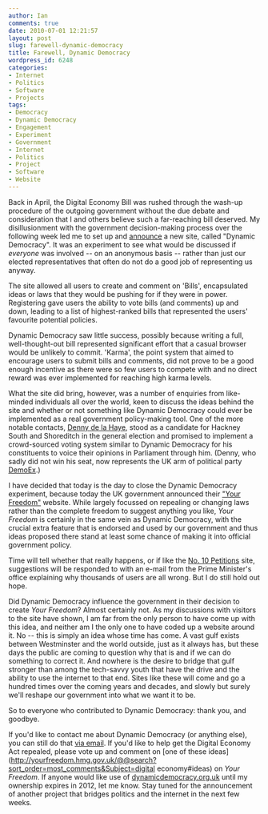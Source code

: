 ```yaml
---
author: Ian
comments: true
date: 2010-07-01 12:21:57
layout: post
slug: farewell-dynamic-democracy
title: Farewell, Dynamic Democracy
wordpress_id: 6248
categories:
- Internet
- Politics
- Software
- Projects
tags:
- Democracy
- Dynamic Democracy
- Engagement
- Experiment
- Government
- Internet
- Politics
- Project
- Software
- Website
---
```


Back in April, the Digital Economy Bill was rushed through the wash-up procedure of the outgoing government without the due debate and consideration that I and others believe such a far-reaching bill deserved.  My disillusionment with the government decision-making process over the following week led me to set up and [announce](http://ianrenton.com/blog/an-experiment-in-dynamic-democracy) a new site, called "Dynamic Democracy".  It was an experiment to see what would be discussed if _everyone_ was involved -- on an anonymous basis -- rather than just our elected representatives that often do not do a good job of representing us anyway.

The site allowed all users to create and comment on 'Bills', encapsulated ideas or laws that they would be pushing for if they were in power.  Registering gave users the ability to vote bills (and comments) up and down, leading to a list of highest-ranked bills that represented the users' favourite potential policies.

Dynamic Democracy saw little success, possibly because writing a full, well-thought-out bill represented significant effort that a casual browser would be unlikely to commit.  'Karma', the point system that aimed to encourage users to submit bills and comments, did not prove to be a good enough incentive as there were so few users to compete with and no direct reward was ever implemented for reaching high karma levels.

What the site did bring, however, was a number of enquiries from like-minded individuals all over the world, keen to discuss the ideas behind the site and whether or not something like Dynamic Democracy could ever be implemented as a real government policy-making tool.  One of the more notable contacts, [Denny de la Haye](http://getavote.org/pages/main/home), stood as a candidate for Hackney South and Shoreditch in the general election and promised to implement a crowd-sourced voting system similar to Dynamic Democracy for his constituents to voice their opinions in Parliament through him.  (Denny, who sadly did not win his seat, now represents the UK arm of political party [DemoEx](http://demoex.org/).)

I have decided that today is the day to close the Dynamic Democracy experiment, because today the UK government announced their ["Your Freedom"](http://yourfreedom.hmg.gov.uk/) website.  While largely focussed on repealing or changing laws rather than the complete freedom to suggest anything you like, _Your Freedom_ is certainly in the same vein as Dynamic Democracy, with the crucial extra feature that is endorsed and used by our government and thus ideas proposed there stand at least some chance of making it into official government policy.

Time will tell whether that really happens, or if like the [No. 10 Petitions](http://petitions.number10.gov.uk/) site, suggestions will be responded to with an e-mail from the Prime Minister's office explaining why thousands of users are all wrong.  But I do still hold out hope.

Did Dynamic Democracy influence the government in their decision to create _Your Freedom_?  Almost certainly not.  As my discussions with visitors to the site have shown, I am far from the only person to have come up with this idea, and neither am I the only one to have coded up a website around it.  No -- this is simply an idea whose time has come.  A vast gulf exists between Westminster and the world outside, just as it always has, but these days the public are coming to question why that is and if we can do something to correct it.  And nowhere is the desire to bridge that gulf stronger than among the tech-savvy youth that have the drive and the ability to use the internet to that end.  Sites like these will come and go a hundred times over the coming years and decades, and slowly but surely we'll reshape our government into what we want it to be.

So to everyone who contributed to Dynamic Democracy: thank you, and goodbye.

If you'd like to contact me about Dynamic Democracy (or anything else), you can still do that [via email](mailto:ian@ianrenton.com).  If you'd like to help get the Digital Economy Act repealed, please vote up and comment on [one of these ideas](http://yourfreedom.hmg.gov.uk/@@search?sort_order=most_comments&Subject=digital economy#ideas) on _Your Freedom_.  If anyone would like use of [dynamicdemocracy.org.uk](http://www.dynamicdemocracy.org.uk) until my ownership expires in 2012, let me know.  Stay tuned for the announcement of another project that bridges politics and the internet in the next few weeks.
